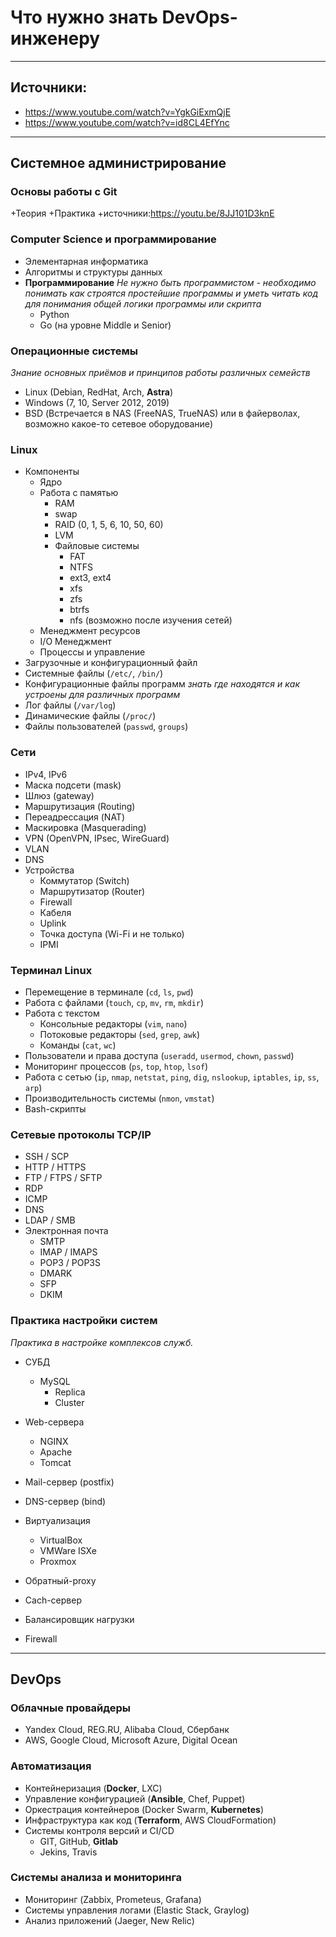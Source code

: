 # Что нужно знать DevOps-инженеру

---
## Источники:
+ https://www.youtube.com/watch?v=YgkGiExmQjE
+ https://www.youtube.com/watch?v=id8CL4EfYnc

---

## Системное администрирование

### Основы работы с Git
+Теория
+Практика
+источники:https://youtu.be/8JJ101D3knE

### Computer Science и программирование
+ Элементарная информатика
+ Алгоритмы и структуры данных  
+ **Программирование**
*Не нужно быть программистом - необходимо понимать как строятся простейшие программы и уметь читать код для понимания общей логики программы или скрипта*  
  + Python
  + Go (на уровне Middle и Senior)

### Операционные системы
*Знание основных приёмов и принципов работы различных семейств*
  + Linux (Debian, RedHat, Arch, **Astra**)
  + Windows (7, 10, Server 2012, 2019)
  + BSD (Встречается в NAS (FreeNAS, TrueNAS) или в файерволах, возможно какое-то сетевое оборудование)


### Linux
  + Компоненты 
    + Ядро
    + Работа с памятью
      + RAM
      + swap
      + RAID (0, 1, 5, 6, 10, 50, 60)
      + LVM
      + Файловые системы
        + FAT
        + NTFS
        + ext3, ext4
        + xfs
        + zfs
        + btrfs
        + nfs (возможно после изучения сетей)
    + Менеджмент ресурсов
    + I/O Менеджмент
    + Процессы и управление
  + Загрузочные и конфигурационный файл
  + Системные файлы (```/etc/```, ```/bin/```)
  + Конфигурационные файлы программ
  *знать где находятся и как устроены для различных программ*
  + Лог файлы (```/var/log```)
  + Динамические файлы (```/proc/```)
  + Файлы пользователей (```passwd```, ```groups```)

### Сети
  + IPv4, IPv6
  + Маска подсети (mask)
  + Шлюз (gateway)
  + Маршрутизация (Routing)
  + Переадрессация (NAT)
  + Маскировка (Masquerading)
  + VPN (OpenVPN, IPsec, WireGuard)
  + VLAN
  + DNS
  + Устройства
    + Коммутатор (Switch)
    + Маршрутизатор (Router)
    + Firewall
    + Кабеля
    + Uplink
    + Точка доступа (Wi-Fi и не только)
    + IPMI

### Терминал Linux
+ Перемещение в терминале (```cd```, ```ls```, ```pwd```)
+ Работа с файлами (```touch```, ```cp```, ```mv```, ```rm```, ```mkdir```)
+ Работа с текстом
  + Консольные редакторы (```vim```, ```nano```)
  + Потоковые редакторы (```sed```, ```grep```, ```awk```)
  + Команды (```cat```, ```wc```)
+ Пользователи и права доступа (```useradd```, ```usermod```, ```chown```, ```passwd```)
+ Мониторинг процессов (```ps```, ```top```, ```htop```, ```lsof```)
+ Работа с сетью (```ip```, ```nmap```, ```netstat```, ```ping```, ```dig```, ```nslookup```, ```iptables```, ```ip```, ```ss```, ```arp```)
+ Производительность системы (```nmon```, ```vmstat```)
+ Bash-скрипты

### Сетевые протоколы TCP/IP
+ SSH / SCP
+ HTTP / HTTPS
+ FTP / FTPS / SFTP
+ RDP
+ ICMP
+ DNS
+ LDAP / SMB
+ Электронная почта
  + SMTP
  + IMAP / IMAPS
  + POP3 / POP3S
  + DMARK
  + SFP
  + DKIM

### Практика настройки систем
*Практика в настройке комплексов служб.*
+ СУБД
  + MySQL
    + Replica
    + Cluster

+ Web-сервера
  + NGINX
  + Apache
  + Tomcat

+ Mail-сервер (postfix)
+ DNS-сервер (bind)
+ Виртуализация
  + VirtualBox
  + VMWare ISXe
  + Proxmox
+ Обратный-proxy
+ Cach-сервер
+ Балансировщик нагрузки
+ Firewall

---

## DevOps

### Облачные провайдеры
+ Yandex Cloud, REG.RU, Alibaba Cloud, Сбербанк
+ AWS, Google Cloud, Microsoft Azure, Digital Ocean
  
### Автоматизация
+ Контейнеризация (**Docker**, LXC)
+ Управление конфигурацией (**Ansible**, Chef, Puppet)
+ Оркестрация контейнеров (Docker Swarm, **Kubernetes**)
+ Инфраструктура как код (**Terraform**, AWS CloudFormation)
+ Системы контроля версий и CI/CD
  + GIT, GitHub, **Gitlab**
  + Jekins, Travis

### Системы анализа и мониторинга
+ Мониторинг (Zabbix, Prometeus, Grafana)
+ Системы управления логами (Elastic Stack, Graylog)
+ Анализ приложений (Jaeger, New Relic)
